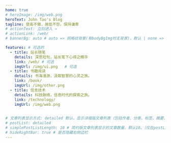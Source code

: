 ```yaml
---
home: true
# heroImage: /img/web.png
heroText: John Tao's Blog
tagline: 登高不傲，居低不怨，保持谦卑
# actionText: 立刻进入 →
# actionLink: /web/
# bannerBg: auto # auto => 网格纹背景(有bodyBgImg时无背景)，默认 | none => 无 | '大图地址' | background: 自定义背景样式       提示：如发现文本颜色不适应你的背景时可以到palette.styl修改$bannerTextColor变量

features: # 可选的
  - title: 站长随笔
    details: 深思短句，站长笔下心得之精华
    link: /web/ # 可选
    imgUrl: /img/ui.png   # 可选
  - title: 书籍阅读
    details: 书海漫游，汲取智慧的心灵之旅。
    link: /book/
    imgUrl: /img/other.png
  - title: 信息技术
    details: 科技脉络，信息时代的探索之旅。
    link: /technology/
    imgUrl: /img/web.png
   

# 文章列表显示方式: detailed 默认，显示详细版文章列表（包括作者、分类、标签、摘要、分页等）| simple => 显示简约版文章列表（仅标题和日期）| none 不显示文章列表
# postList: detailed
# simplePostListLength: 10 # 简约版文章列表显示的文章数量，默认10。（仅在postList设置为simple时生效）
# hideRightBar: true # 是否隐藏右侧边栏
---
```



<!-- 小熊猫 -->
<!-- <img src="/img/panda-waving.png" class="panda no-zoom" style="width: 130px;height: 115px;opacity: 0.8;margin-bottom: -4px;padding-bottom:0;position: fixed;bottom: 0;left: 0.5rem;z-index: 1;"> -->

